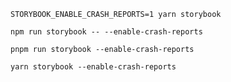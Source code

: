 ```shell renderer="common" language="js" tabTitle="env-var"
STORYBOOK_ENABLE_CRASH_REPORTS=1 yarn storybook
```

```shell renderer="common" language="js" packageManager="npm"
npm run storybook -- --enable-crash-reports
```

```shell renderer="common" language="js" packageManager="pnpm"
pnpm run storybook --enable-crash-reports
```

```shell renderer="common" language="js" packageManager="yarn"
yarn storybook --enable-crash-reports
```

